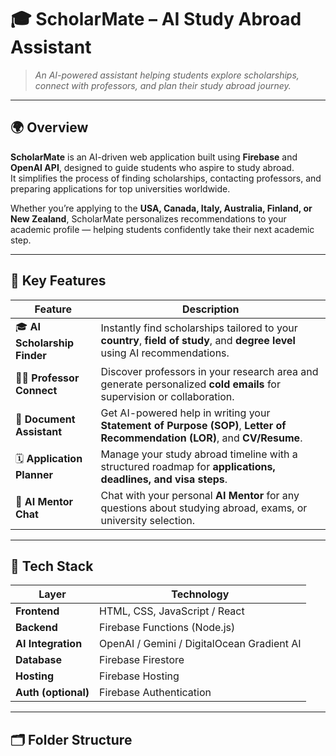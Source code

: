 # 🎓 ScholarMate – AI Study Abroad Assistant  

> *An AI-powered assistant helping students explore scholarships, connect with professors, and plan their study abroad journey.*

---

## 🌍 Overview  

**ScholarMate** is an AI-driven web application built using **Firebase** and **OpenAI API**, designed to guide students who aspire to study abroad.  
It simplifies the process of finding scholarships, contacting professors, and preparing applications for top universities worldwide.  

Whether you’re applying to the **USA, Canada, Italy, Australia, Finland, or New Zealand**, ScholarMate personalizes recommendations to your academic profile — helping students confidently take their next academic step.  

---

## 🚀 Key Features  

| Feature | Description |
|----------|-------------|
| 🎓 **AI Scholarship Finder** | Instantly find scholarships tailored to your **country**, **field of study**, and **degree level** using AI recommendations. |
| 👩‍🏫 **Professor Connect** | Discover professors in your research area and generate personalized **cold emails** for supervision or collaboration. |
| 🧾 **Document Assistant** | Get AI-powered help in writing your **Statement of Purpose (SOP)**, **Letter of Recommendation (LOR)**, and **CV/Resume**. |
| 🗓️ **Application Planner** | Manage your study abroad timeline with a structured roadmap for **applications, deadlines, and visa steps**. |
| 💬 **AI Mentor Chat** | Chat with your personal **AI Mentor** for any questions about studying abroad, exams, or university selection. |

---

## 🧩 Tech Stack  

| Layer | Technology |
|--------|-------------|
| **Frontend** | HTML, CSS, JavaScript / React |
| **Backend** | Firebase Functions (Node.js) |
| **AI Integration** | OpenAI / Gemini / DigitalOcean Gradient AI |
| **Database** | Firebase Firestore |
| **Hosting** | Firebase Hosting |
| **Auth (optional)** | Firebase Authentication |

---

## 🗂️ Folder Structure  

